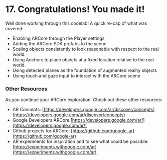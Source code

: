# 17. Congratulations! You made it!

Well done working through this codelab! A quick re-cap of what was covered:

*   Enabling ARCore through the Player settings
*   Adding the ARCore SDK prefabs to the scene
*   Scaling objects consistently to look reasonable with respect to the real world.
*   Using Anchors to place objects at a fixed location relative to the real world.
*   Using detected planes as the foundation of augmented reality objects
*   Using touch and gaze input to interact with the ARCore scene

### Other Resources

As you continue your ARCore exploration. Check out these other resources:

*   AR Concepts: [https://developers.google.com/ar/discover/concepts](https://developers.google.com/ar/discover/concepts)
*   Google Developers ARCore [https://developers.google.com/ar/](https://developers.google.com/ar/)
*   Github projects for ARCore: [https://github.com/google-ar](https://github.com/google-ar)
*   AR experiments for inspiration and to see what could be possible: [https://experiments.withgoogle.com/ar](https://experiments.withgoogle.com/ar)